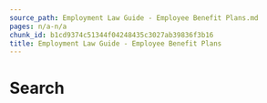 ```yaml
---
source_path: Employment Law Guide - Employee Benefit Plans.md
pages: n/a-n/a
chunk_id: b1cd9374c51344f04248435c3027ab39836f3b16
title: Employment Law Guide - Employee Benefit Plans
---
```

# Search
